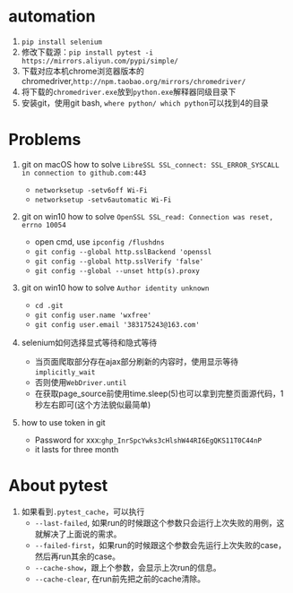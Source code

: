# automation
1. `pip install selenium`
2. 修改下载源：`pip install pytest -i https://mirrors.aliyun.com/pypi/simple/`
3. 下载对应本机chrome浏览器版本的chromedriver,`http://npm.taobao.org/mirrors/chromedriver/`
4. 将下载的`chromedriver.exe`放到`python.exe`解释器同级目录下
5. 安装git，使用git bash, `where python/ which python`可以找到4的目录


# Problems
1. git on macOS how to solve `LibreSSL SSL_connect: SSL_ERROR_SYSCALL in connection to github.com:443`
    - `networksetup -setv6off Wi-Fi`
    - `networksetup -setv6automatic Wi-Fi`
    
2. git on win10 how to solve `OpenSSL SSL_read: Connection was reset, errno 10054`
    - open cmd, use `ipconfig /flushdns`
    - `git config --global http.sslBackend 'openssl`
    - `git config --global http.sslVerify 'false'`
    - `git config --global --unset http(s).proxy`
    
3. git on win10 how to solve `Author identity unknown`
    - `cd .git`
    - `git config user.name 'wxfree'`
    - `git config user.email '383175243@163.com'`
   
4. selenium如何选择显式等待和隐式等待
   - 当页面爬取部分存在ajax部分刷新的内容时，使用显示等待`implicitly_wait`
   - 否则使用`WebDriver.until`
   - 在获取page_source前使用time.sleep(5)也可以拿到完整页面源代码，1秒左右即可(这个方法貌似最简单)
   
5. how to use token in git
   - Password for xxx:`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`
   - it lasts for three month
   
# About pytest
1. 如果看到`.pytest_cache`，可以执行
   - `--last-failed`, 如果run的时候跟这个参数只会运行上次失败的用例，这就解决了上面说的需求。
   - `--failed-first`，如果run的时候跟这个参数会先运行上次失败的case，然后再run其余的case。
   - `--cache-show`，跟上个参数，会显示上次run的信息。
   - `--cache-clear`, 在run前先把之前的cache清除。
